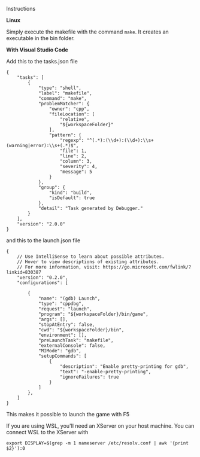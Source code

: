 
Instructions

**Linux**

Simply execute the makefile with the command ```make```. It creates an executable in the bin folder.

**With Visual Studio Code**

Add this to the tasks.json file

```
{
    "tasks": [
        {
            "type": "shell",
            "label": "makefile",
            "command": "make",
            "problemMatcher": {
                "owner": "cpp",
                "fileLocation": [
                    "relative",
                    "${workspaceFolder}"
                ],
                "pattern": {
                    "regexp": "^(.*):(\\d+):(\\d+):\\s+(warning|error):\\s+(.*)$",
                    "file": 1,
                    "line": 2,
                    "column": 3,
                    "severity": 4,
                    "message": 5
                }
            },
            "group": {
                "kind": "build",
                "isDefault": true
            },
            "detail": "Task generated by Debugger."
        }
    ],
    "version": "2.0.0"
}
```

and this to the launch.json file 

```
{
    // Use IntelliSense to learn about possible attributes.
    // Hover to view descriptions of existing attributes.
    // For more information, visit: https://go.microsoft.com/fwlink/?linkid=830387
    "version": "0.2.0",
    "configurations": [

        {
            "name": "(gdb) Launch",
            "type": "cppdbg",
            "request": "launch",
            "program": "${workspaceFolder}/bin/game",
            "args": [],
            "stopAtEntry": false,
            "cwd": "${workspaceFolder}/bin",
            "environment": [],
            "preLaunchTask": "makefile",
            "externalConsole": false,
            "MIMode": "gdb",
            "setupCommands": [
                {
                    "description": "Enable pretty-printing for gdb",
                    "text": "-enable-pretty-printing",
                    "ignoreFailures": true
                }
            ]
        },
    ]
}
```
This makes it possible to launch the game with F5

If you are using WSL, you'll need an XServer on your host machine. You can connect WSL to the XServer with
```
export DISPLAY=$(grep -m 1 nameserver /etc/resolv.conf | awk '{print $2}'):0 
```

